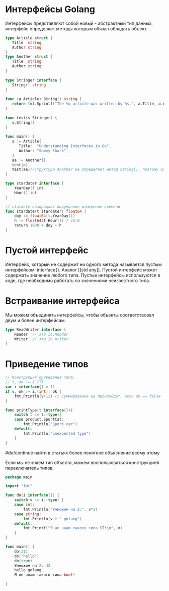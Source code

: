 # Интерфейсы Golang
Интерфейсы представляют собой новый - абстрактный тип данных, интерфейс определяет методы которым обязан обладать объект.
```go
type Article struct {  
   Title  string  
   Author string  
}  
type Another struct {  
   Title  string  
   Author string  
}  
  
type Stringer interface {  
   String() string  
}  
  
func (a Article) String() string {  
   return fmt.Sprintf("The %q article was written by %s.", a.Title, a.Author)  
}  
  
func test(s Stringer) {  
   s.String()  
}  
  
func main() {  
   a := Article{  
      Title:  "Understanding Interfaces in Go",  
      Author: "Sammy Shark",  
   }  
   aa := Another{}  
   test(a)  
   test(aa)//структура Another не определяет метод String(), поэтому ошибка  
}
```

```go
type stardater interface {
    YearDay() int
    Hour() int
}

// stardate возвращает выдуманное измерение времени.
func stardate(t stardater) float64 {
    doy := float64(t.YearDay())
    h := float64(t.Hour()) / 24.0
    return 1000 + doy + h
}
```
# Пустой интерфейс
Интерфейс, который не содержит ни одного метода называется пустым интерфейсом: interface{}. Аналог [[std any]].  Пустой интерфейс может содержать значение любого типа. Пустые интерфейсы используются в коде, где необходимо работать со значениями неизвестного типа.

# Встраивание интерфейса
Мы можем объединять интерфейсы, чтобы объекты соответствовал двум и более интерфейсам.
```go
type ReadWriter interface {
    Reader  // это io.Reader
    Writer  // это io.Writer
}
```

# Приведение типов

```go
// Конструкция приведения типа:
// t, ok := i.(T)
var i interface{} = 12
if v, ok := i.(int); ok {
	fmt.Println(v+12) // Суммирование не произойдет, если ok == false
}

func printType(t interface{}){
	switch t := t.(type){
	case product.SportCat:
		fmt.Println("Sport car")
	default:
		fmt.Println("unexpected type")
	}
}
```
#do/continue найти в статьях более понятное объяснение всему этому

Если мы не знаем тип объекта, можем воспользоваться конструкцией переключатель типов.
```go
package main

import "fmt"

func do(i interface{}) {
	switch v := i.(type) {
	case int:
		fmt.Println("Умножим на 2:", v*2)
	case string:
		fmt.Println(v + " golang")
	default:
		fmt.Printf("Я не знаю такого типа %T!\n", v)
	}
}

func main() {
	do(21)
	do("hello")
	do(true)
	Умножим на 2: 42
	hello golang
	Я не знаю такого типа bool!

}
```